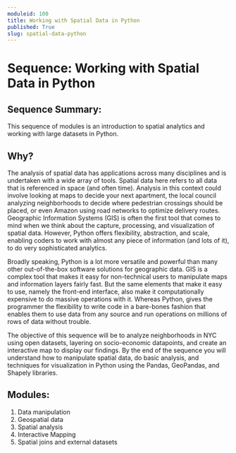 ```yaml
---
moduleid: 100
title: Working with Spatial Data in Python
published: True
slug: spatial-data-python
---
```

# Sequence: Working with Spatial Data in Python

## Sequence Summary:

This sequence of modules is an introduction to spatial analytics and working with large datasets in Python.

## Why?

The analysis of spatial data has applications across many disciplines and is undertaken with a wide array of tools. Spatial data here refers to all data that is referenced in space (and often time). Analysis in this context could involve looking at maps to decide your next apartment, the local council analyzing neighborhoods to decide where pedestrian crossings should be placed, or even Amazon using road networks to optimize delivery routes. Geographic Information Systems (GIS) is often the first tool that comes to mind when we think about the capture, processing, and visualization of spatial data. However, Python offers flexibility, abstraction, and scale, enabling coders to work with almost any piece of information (and lots of it), to do very sophisticated analytics.

Broadly speaking, Python is a lot more versatile and powerful than many other out-of-the-box software solutions for geographic data. GIS is a complex tool that makes it easy for non-technical users to manipulate maps and information layers fairly fast. But the same elements that make it easy to use, namely the front-end interface, also make it computationally expensive to do massive operations with it. Whereas Python, gives the programmer the flexibility to write code in a bare-bones fashion that enables them to use data from any source and run operations on millions of rows of data without trouble.

The objective of this sequence will be to analyze neighborhoods in NYC using open datasets, layering on socio-economic datapoints, and create an interactive map to display our findings. By the end of the sequence you will understand how to manipulate spatial data, do basic analysis, and techniques for visualization in Python using the Pandas, GeoPandas, and Shapely libraries.

## Modules:
1. Data manipulation
2. Geospatial data
3. Spatial analysis
4. Interactive Mapping
5. Spatial joins and external datasets
